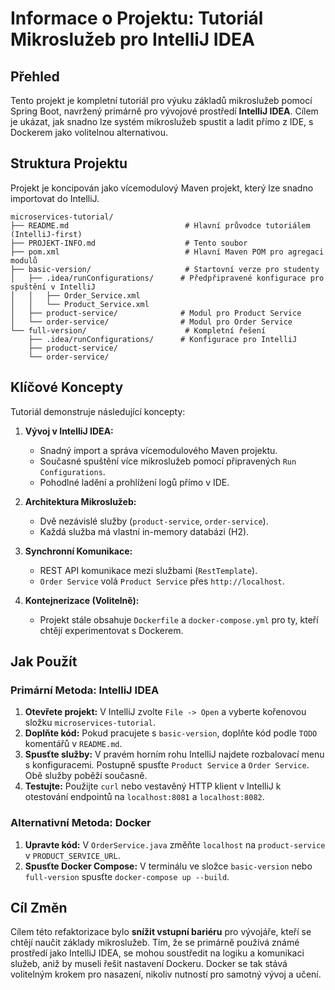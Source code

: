# Informace o Projektu: Tutoriál Mikroslužeb pro IntelliJ IDEA

## Přehled

Tento projekt je kompletní tutoriál pro výuku základů mikroslužeb pomocí Spring Boot, navržený primárně pro vývojové prostředí **IntelliJ IDEA**. Cílem je ukázat, jak snadno lze systém mikroslužeb spustit a ladit přímo z IDE, s Dockerem jako volitelnou alternativou.

## Struktura Projektu

Projekt je koncipován jako vícemodulový Maven projekt, který lze snadno importovat do IntelliJ.

```
microservices-tutorial/
├── README.md                          # Hlavní průvodce tutoriálem (IntelliJ-first)
├── PROJEKT-INFO.md                    # Tento soubor
├── pom.xml                            # Hlavní Maven POM pro agregaci modulů
├── basic-version/                     # Startovní verze pro studenty
│   ├── .idea/runConfigurations/      # Předpřipravené konfigurace pro spuštění v IntelliJ
│   │   ├── Order_Service.xml
│   │   └── Product_Service.xml
│   ├── product-service/              # Modul pro Product Service
│   └── order-service/                # Modul pro Order Service
└── full-version/                      # Kompletní řešení
    ├── .idea/runConfigurations/      # Konfigurace pro IntelliJ
    ├── product-service/
    └── order-service/
```

## Klíčové Koncepty

Tutoriál demonstruje následující koncepty:

1.  **Vývoj v IntelliJ IDEA:**
    *   Snadný import a správa vícemodulového Maven projektu.
    *   Současné spuštění více mikroslužeb pomocí připravených `Run Configurations`.
    *   Pohodlné ladění a prohlížení logů přímo v IDE.

2.  **Architektura Mikroslužeb:**
    *   Dvě nezávislé služby (`product-service`, `order-service`).
    *   Každá služba má vlastní in-memory databázi (H2).

3.  **Synchronní Komunikace:**
    *   REST API komunikace mezi službami (`RestTemplate`).
    *   `Order Service` volá `Product Service` přes `http://localhost`.

4.  **Kontejnerizace (Volitelně):**
    *   Projekt stále obsahuje `Dockerfile` a `docker-compose.yml` pro ty, kteří chtějí experimentovat s Dockerem.

## Jak Použít

### Primární Metoda: IntelliJ IDEA

1.  **Otevřete projekt:** V IntelliJ zvolte `File -> Open` a vyberte kořenovou složku `microservices-tutorial`.
2.  **Doplňte kód:** Pokud pracujete s `basic-version`, doplňte kód podle `TODO` komentářů v `README.md`.
3.  **Spusťte služby:** V pravém horním rohu IntelliJ najdete rozbalovací menu s konfiguracemi. Postupně spusťte `Product Service` a `Order Service`. Obě služby poběží současně.
4.  **Testujte:** Použijte `curl` nebo vestavěný HTTP klient v IntelliJ k otestování endpointů na `localhost:8081` a `localhost:8082`.

### Alternativní Metoda: Docker

1.  **Upravte kód:** V `OrderService.java` změňte `localhost` na `product-service` v `PRODUCT_SERVICE_URL`.
2.  **Spusťte Docker Compose:** V terminálu ve složce `basic-version` nebo `full-version` spusťte `docker-compose up --build`.

## Cíl Změn

Cílem této refaktorizace bylo **snížit vstupní bariéru** pro vývojáře, kteří se chtějí naučit základy mikroslužeb. Tím, že se primárně používá známé prostředí jako IntelliJ IDEA, se mohou soustředit na logiku a komunikaci služeb, aniž by museli řešit nastavení Dockeru. Docker se tak stává volitelným krokem pro nasazení, nikoliv nutností pro samotný vývoj a učení.

